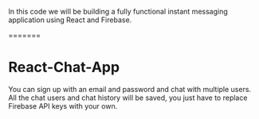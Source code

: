 

In this code we will be building a fully functional instant messaging application using React and Firebase. 

=======
# React-Chat-App
You can sign up with an email and password and chat with multiple users. All the chat users and chat history will be saved, you just have to replace Firebase API keys with your own.

